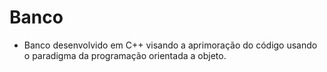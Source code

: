 # Banco
- Banco desenvolvido em C++ visando a aprimoração do código 
  usando o paradigma da programação orientada a objeto.
